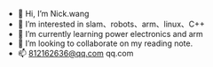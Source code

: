 - 👋 Hi, I’m Nick.wang
- 👀 I’m interested in slam、robots、arm、linux、C++
- 🌱 I’m currently learning power electronics and arm 
- 💞️ I’m looking to collaborate on my reading note.
- 📫 812162636@qq.com
qq.com
<!---
Pvview/Pvview is a ✨ special ✨ repository because its `README.md` (this file) appears on your GitHub profile.
You can click the Preview link to take a look at your changes.
--->
